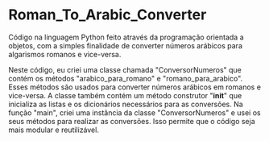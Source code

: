 # Roman_To_Arabic_Converter
Código na linguagem Python feito através da programação orientada a objetos, com a simples finalidade de converter números arábicos para algarismos romanos e vice-versa.


Neste código, eu criei uma classe chamada "ConversorNumeros" que contém os métodos "arabico_para_romano" e "romano_para_arabico". 
Esses métodos são usados para converter números arábicos em romanos e vice-versa. A classe também contém um método construtor "__init__" que inicializa as listas e os dicionários necessários para as conversões. 
Na função "main", criei uma instância da classe "ConversorNumeros" e usei os seus métodos para realizar as conversões. 
Isso permite que o código seja mais modular e reutilizável.
